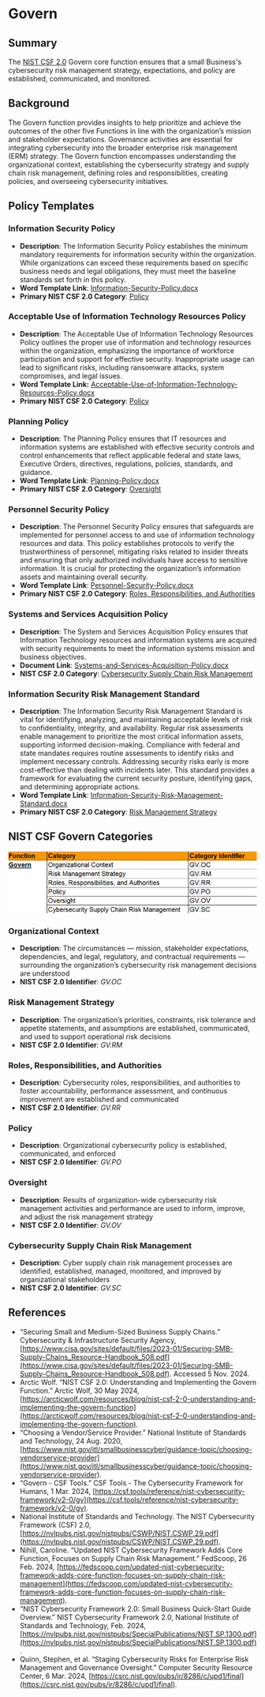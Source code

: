 # Govern

## Summary

The [NIST CSF 2.0](/pages/framework/framework.md) Govern core function ensures that a small Business's cybersecurity risk management strategy, expectations, and policy are established, communicated, and monitored.

## Background

The Govern function provides insights to help prioritize and achieve the outcomes of the other five Functions in line with the organization’s mission and stakeholder expectations. Governance activities are essential for integrating cybersecurity into the broader enterprise risk management (ERM) strategy. The Govern function encompasses understanding the organizational context, establishing the cybersecurity strategy and supply chain risk management, defining roles and responsibilities, creating policies, and overseeing cybersecurity initiatives.

## Policy Templates

### Information Security Policy

* **Description**: The Information Security Policy establishes the minimum mandatory requirements for information security within the organization. While organizations can exceed these requirements based on specific business needs and legal obligations, they must meet the baseline standards set forth in this policy.
* **Word Template Link**: [Information-Security-Policy.docx](https://github.com/EvolvingSysadmin/Practicum/raw/refs/heads/main/templates/govern/Information-Security-Policy.docx)
* **Primary NIST CSF 2.0 Category**: [Policy](#policy)

### Acceptable Use of Information Technology Resources Policy

* **Description**: The Acceptable Use of Information Technology Resources Policy outlines the proper use of information and technology resources within the organization, emphasizing the importance of workforce participation and support for effective security. Inappropriate usage can lead to significant risks, including ransomware attacks, system compromises, and legal issues.
* **Word Template Link:** [Acceptable-Use-of-Information-Technology-Resources-Policy.docx](https://github.com/EvolvingSysadmin/Practicum/raw/refs/heads/main/templates/govern/Acceptable-Use-of-Information-Technology-Resources-Policy.docx)
* **Primary NIST CSF 2.0 Category**: [Policy](#policy)

### Planning Policy

* **Description**: The Planning Policy ensures that IT resources and information systems are established with effective security controls and control enhancements that reflect applicable federal and state laws, Executive Orders, directives, regulations, policies, standards, and guidance.
* **Word Template Link**: [Planning-Policy.docx](https://github.com/EvolvingSysadmin/Practicum/raw/refs/heads/main/templates/govern/Planning-Policy.docx)
* **Primary NIST CSF 2.0 Category**: [Oversight](#oversight)

### Personnel Security Policy

* **Description**: The Personnel Security Policy ensures that safeguards are implemented for personnel access to and use of information technology resources and data. This policy establishes protocols to verify the trustworthiness of personnel, mitigating risks related to insider threats and ensuring that only authorized individuals have access to sensitive information. It is crucial for protecting the organization’s information assets and maintaining overall security.
* **Word Template Link**: [Personnel-Security-Policy.docx](https://github.com/EvolvingSysadmin/Practicum/raw/refs/heads/main/templates/govern/Personnel-Security-Policy.docx)
* **Primary NIST CSF 2.0 Category**: [Roles, Responsibilities, and Authorities](#roles-responsibilities-and-authorities)

### Systems and Services Acquisition Policy

* **Description**: The System and Services Acquisition Policy ensures that Information Technology resources and information systems are acquired with security requirements to meet the information systems mission and business objectives.
* **Document Link**: [Systems-and-Services-Acquisition-Policy.docx](https://github.com/EvolvingSysadmin/Practicum/raw/refs/heads/main/templates/protect/Systems-and-Services-Acquisition-Policy.docx)
* **NIST CSF 2.0 Category**: [Cybersecurity Supply Chain Risk Management](#cybersecurity-supply-chain-risk-management)

### Information Security Risk Management Standard

* **Description**: The Information Security Risk Management Standard is vital for identifying, analyzing, and maintaining acceptable levels of risk to confidentiality, integrity, and availability. Regular risk assessments enable management to prioritize the most critical information assets, supporting informed decision-making. Compliance with federal and state mandates requires routine assessments to identify risks and implement necessary controls. Addressing security risks early is more cost-effective than dealing with incidents later. This standard provides a framework for evaluating the current security posture, identifying gaps, and determining appropriate actions.
* **Word Template Link**: [Information-Security-Risk-Management-Standard.docx](https://github.com/EvolvingSysadmin/Practicum/raw/refs/heads/main/templates/govern/Information-Security-Risk-Management-Standard.docx)
* **Primary NIST CSF 2.0 Category**: [Risk Management Strategy](#risk-management-strategy)

## NIST CSF Govern Categories

![NIST CSF 2.0 Govern Categories](/img/govern-categories.png)

### Organizational Context

* **Description**: The circumstances — mission, stakeholder expectations, dependencies, and legal, regulatory, and contractual requirements — surrounding the organization’s cybersecurity risk management decisions are understood
* **NIST CSF 2.0 Identifier**: *GV.OC*

### Risk Management Strategy

* **Description**: The organization’s priorities, constraints, risk tolerance and appetite statements, and assumptions are established, communicated, and used to support operational risk decisions
* **NIST CSF 2.0 Identifier**: *GV.RM*

### Roles, Responsibilities, and Authorities

* **Description**: Cybersecurity roles, responsibilities, and authorities to foster accountability, performance assessment, and continuous improvement are established and communicated
* **NIST CSF 2.0 Identifier**: *GV.RR*

### Policy

* **Description**: Organizational cybersecurity policy is established, communicated, and enforced
* **NIST CSF 2.0 Identifier**: *GV.PO*

### Oversight

* **Description**: Results of organization-wide cybersecurity risk management activities and performance are used to inform, improve, and adjust the risk management strategy
* **NIST CSF 2.0 Identifier**: *GV.OV*

### Cybersecurity Supply Chain Risk Management

* **Description**: Cyber supply chain risk management processes are identified, established, managed, monitored, and improved by organizational stakeholders
* **NIST CSF 2.0 Identifier**: *GV.SC*

## References

* “Securing Small and Medium-Sized Business Supply Chains.” Cybersecurity & Infrastructure Security Agency, [https://www.cisa.gov/sites/default/files/2023-01/Securing-SMB-Supply-Chains_Resource-Handbook_508.pdf](https://www.cisa.gov/sites/default/files/2023-01/Securing-SMB-Supply-Chains_Resource-Handbook_508.pdf). Accessed 5 Nov. 2024.
* Arctic Wolf. “NIST CSF 2.0: Understanding and Implementing the Govern Function.” Arctic Wolf, 30 May 2024, [https://arcticwolf.com/resources/blog/nist-csf-2-0-understanding-and-implementing-the-govern-function](https://arcticwolf.com/resources/blog/nist-csf-2-0-understanding-and-implementing-the-govern-function).
* “Choosing a Vendor/Service Provider.” National Institute of Standards and Technology, 24 Aug. 2020, [https://www.nist.gov/itl/smallbusinesscyber/guidance-topic/choosing-vendorservice-provider](https://www.nist.gov/itl/smallbusinesscyber/guidance-topic/choosing-vendorservice-provider).
* “Govern - CSF Tools.” CSF Tools - The Cybersecurity Framework for Humans, 1 Mar. 2024, [https://csf.tools/reference/nist-cybersecurity-framework/v2-0/gv](https://csf.tools/reference/nist-cybersecurity-framework/v2-0/gv).
* National Institute of Standards and Technology. The NIST Cybersecurity Framework (CSF) 2.0, [https://nvlpubs.nist.gov/nistpubs/CSWP/NIST.CSWP.29.pdf](https://nvlpubs.nist.gov/nistpubs/CSWP/NIST.CSWP.29.pdf).
* Nihill, Caroline. “Updated NIST Cybersecurity Framework Adds Core Function, Focuses on Supply Chain Risk Management.” FedScoop, 26 Feb. 2024, [https://fedscoop.com/updated-nist-cybersecurity-framework-adds-core-function-focuses-on-supply-chain-risk-management](https://fedscoop.com/updated-nist-cybersecurity-framework-adds-core-function-focuses-on-supply-chain-risk-management).
* “NIST Cybersecurity Framework 2.0: Small Business Quick-Start Guide Overview.” NIST Cybersecurity Framework 2.0, National Institute of Standards and Technology, Feb. 2024, [https://nvlpubs.nist.gov/nistpubs/SpecialPublications/NIST.SP.1300.pdf](https://nvlpubs.nist.gov/nistpubs/SpecialPublications/NIST.SP.1300.pdf).
* Quinn, Stephen, et al. “Staging Cybersecurity Risks for Enterprise Risk Management and Governance Oversight.” Computer Security Resource Center, 6 Mar. 2024, [https://csrc.nist.gov/pubs/ir/8286/c/upd1/final](https://csrc.nist.gov/pubs/ir/8286/c/upd1/final).
